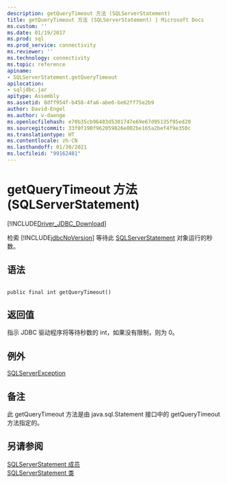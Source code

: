 ```yaml
---
description: getQueryTimeout 方法 (SQLServerStatement)
title: getQueryTimeout 方法 (SQLServerStatement) | Microsoft Docs
ms.custom: ''
ms.date: 01/19/2017
ms.prod: sql
ms.prod_service: connectivity
ms.reviewer: ''
ms.technology: connectivity
ms.topic: reference
apiname:
- SQLServerStatement.getQueryTimeout
apilocation:
- sqljdbc.jar
apitype: Assembly
ms.assetid: 8dff954f-b458-4fa6-abe6-be62ff75e2b9
author: David-Engel
ms.author: v-daenge
ms.openlocfilehash: e70b35cb96483d5301747e69e67d95135f95ed20
ms.sourcegitcommit: 33f0f190f962059826e002be165a2bef4f9e350c
ms.translationtype: HT
ms.contentlocale: zh-CN
ms.lasthandoff: 01/30/2021
ms.locfileid: "99162481"
---
```

# <a name="getquerytimeout-method-sqlserverstatement"></a>getQueryTimeout 方法 (SQLServerStatement)
[!INCLUDE[Driver_JDBC_Download](../../../includes/driver_jdbc_download.md)]

  检索 [!INCLUDE[jdbcNoVersion](../../../includes/jdbcnoversion_md.md)] 等待此 [SQLServerStatement](../../../connect/jdbc/reference/sqlserverstatement-class.md) 对象运行的秒数。  
  
## <a name="syntax"></a>语法  
  
```  
  
public final int getQueryTimeout()  
```  
  
## <a name="return-value"></a>返回值  
 指示 JDBC 驱动程序将等待秒数的 int，如果没有限制，则为 0。  
  
## <a name="exceptions"></a>例外  
 [SQLServerException](../../../connect/jdbc/reference/sqlserverexception-class.md)  
  
## <a name="remarks"></a>备注  
 此 getQueryTimeout 方法是由 java.sql.Statement 接口中的 getQueryTimeout 方法指定的。  
  
## <a name="see-also"></a>另请参阅  
 [SQLServerStatement 成员](../../../connect/jdbc/reference/sqlserverstatement-members.md)   
 [SQLServerStatement 类](../../../connect/jdbc/reference/sqlserverstatement-class.md)  
  
  
